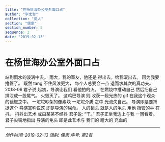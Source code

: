 ```yaml
---
title: "在杨世海办公室外面口占"
author: "李尤台"
collection: "爱人"
section: "儒家"
section_number: 5
sequence: 2
date: "2019-02-13"
---
```


# 在杨世海办公室外面口占

站到雨水的漩涡中去。
雨大，我的室友，他还是
得出去。给我滚出去。
因为我要撸管了。
既然 tang 不住风浪更大，
每个人总要会一点
退而求其次的真功夫。
2018-06
君子说
起初，导演让我们
看他拍的火。
在燃烧中推动自己
然后把自己
排泄成一股尾气。
火毁灭了。
这鸡巴导演
则
收获一段光热的 gif
在我这个观众
的镜框之中。
一坨坨吵架的像素块
一坨坨介质
之中
光流失自己。
导演即是要捕捉这个
导演宣称说这
即是导演的屎命。
人的镜头
就是人的龟头
用他
撸管的手
在抖。
抖抖出艺术
或曰某某不经抖
君子说:
“干。”
君子正坐我边上与我
一同看着。
君子尖锐地指出
导演的龟头
即是此艺术与
我们的
瞪大的
充血的

---
*创作时间: 2019-02-13*
*辑别: 儒家*
*序号: 第2首*
